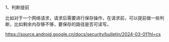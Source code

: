 1、判断提前

比如对于一个网络请求，请求后需要进行保存操作，在请求前，可以提前做一些判断，比如剩余内存够不够，要保存的路径是否可读写。



https://source.android.google.cn/docs/security/bulletin/2024-03-01?hl=cs


